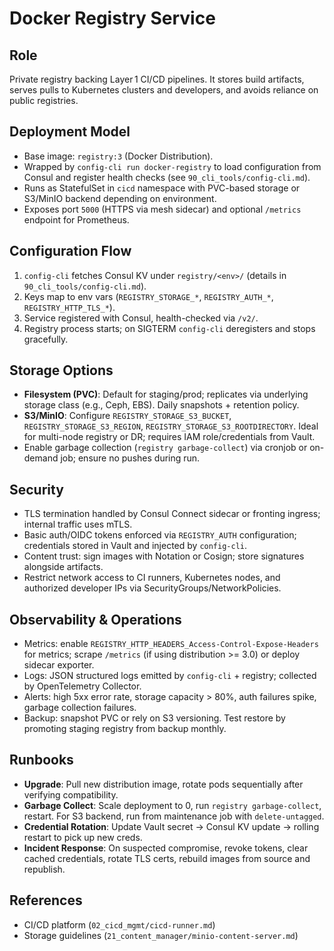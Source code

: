 # Docker Registry Service

## Role
Private registry backing Layer 1 CI/CD pipelines. It stores build artifacts, serves pulls to Kubernetes clusters and developers, and avoids reliance on public registries.

## Deployment Model
- Base image: `registry:3` (Docker Distribution).
- Wrapped by `config-cli run docker-registry` to load configuration from Consul and register health checks (see `90_cli_tools/config-cli.md`).
- Runs as StatefulSet in `cicd` namespace with PVC-based storage or S3/MinIO backend depending on environment.
- Exposes port `5000` (HTTPS via mesh sidecar) and optional `/metrics` endpoint for Prometheus.

## Configuration Flow
1. `config-cli` fetches Consul KV under `registry/<env>/` (details in `90_cli_tools/config-cli.md`).
2. Keys map to env vars (`REGISTRY_STORAGE_*`, `REGISTRY_AUTH_*`, `REGISTRY_HTTP_TLS_*`).
3. Service registered with Consul, health-checked via `/v2/`.
4. Registry process starts; on SIGTERM `config-cli` deregisters and stops gracefully.

## Storage Options
- **Filesystem (PVC)**: Default for staging/prod; replicates via underlying storage class (e.g., Ceph, EBS). Daily snapshots + retention policy.
- **S3/MinIO**: Configure `REGISTRY_STORAGE_S3_BUCKET`, `REGISTRY_STORAGE_S3_REGION`, `REGISTRY_STORAGE_S3_ROOTDIRECTORY`. Ideal for multi-node registry or DR; requires IAM role/credentials from Vault.
- Enable garbage collection (`registry garbage-collect`) via cronjob or on-demand job; ensure no pushes during run.

## Security
- TLS termination handled by Consul Connect sidecar or fronting ingress; internal traffic uses mTLS.
- Basic auth/OIDC tokens enforced via `REGISTRY_AUTH` configuration; credentials stored in Vault and injected by `config-cli`.
- Content trust: sign images with Notation or Cosign; store signatures alongside artifacts.
- Restrict network access to CI runners, Kubernetes nodes, and authorized developer IPs via SecurityGroups/NetworkPolicies.

## Observability & Operations
- Metrics: enable `REGISTRY_HTTP_HEADERS_Access-Control-Expose-Headers` for metrics; scrape `/metrics` (if using distribution >= 3.0) or deploy sidecar exporter.
- Logs: JSON structured logs emitted by `config-cli` + registry; collected by OpenTelemetry Collector.
- Alerts: high 5xx error rate, storage capacity > 80%, auth failures spike, garbage collection failures.
- Backup: snapshot PVC or rely on S3 versioning. Test restore by promoting staging registry from backup monthly.

## Runbooks
- **Upgrade**: Pull new distribution image, rotate pods sequentially after verifying compatibility.
- **Garbage Collect**: Scale deployment to 0, run `registry garbage-collect`, restart. For S3 backend, run from maintenance job with `delete-untagged`.
- **Credential Rotation**: Update Vault secret → Consul KV update → rolling restart to pick up new creds.
- **Incident Response**: On suspected compromise, revoke tokens, clear cached credentials, rotate TLS certs, rebuild images from source and republish.

## References
- CI/CD platform (`02_cicd_mgmt/cicd-runner.md`)
- Storage guidelines (`21_content_manager/minio-content-server.md`)
